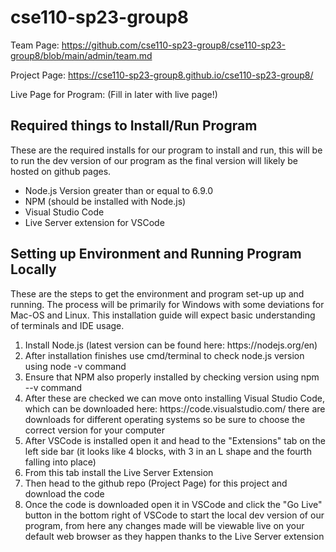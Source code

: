 # cse110-sp23-group8

Team Page: https://github.com/cse110-sp23-group8/cse110-sp23-group8/blob/main/admin/team.md

Project Page: https://cse110-sp23-group8.github.io/cse110-sp23-group8/

Live Page for Program: (Fill in later with live page!)

<h2>Required things to Install/Run Program</h2>

<p> These are the required installs for our program to install and run,
    this will be to run the dev version of our program as the final version
    will likely be hosted on github pages.
</p>

<ul>
    <li>Node.js Version greater than or equal to 6.9.0</li>
    <li>NPM (should be installed with Node.js)</li>
    <li>Visual Studio Code</li>
    <li>Live Server extension for VSCode</li>
</ul>

<h2>Setting up Environment and Running Program Locally</h2>

<p> These are the steps to get the environment and program 
    set-up up and running. The process will be primarily for
    Windows with some deviations for Mac-OS and Linux. This 
    installation guide will expect basic understanding of 
    terminals and IDE usage.
</p>

<ol>
    <li>Install Node.js (latest version can be found here: https://nodejs.org/en)</li>
    <li>After installation finishes use cmd/terminal to check node.js version using node -v command</li>
    <li>Ensure that NPM also properly installed by checking version using npm --v command</li>
    <li>After these are checked we can move onto installing Visual Studio Code, which can be downloaded here: https://code.visualstudio.com/ there are downloads for different operating systems so be sure to choose the correct version for your computer</li>
    <li>After VSCode is installed open it and head to the "Extensions" tab on the left side bar (it looks like 4 blocks, with 3 in an L shape and the fourth falling into place)</li>
    <li>From this tab install the Live Server Extension</li>
    <li>Then head to the github repo (Project Page) for this project and download the code</li>
    <li>Once the code is downloaded open it in VSCode and click the "Go Live" button in the bottom right of VSCode to start the local dev version of our program, from here any changes made will be viewable live on your default web browser as they happen thanks to the Live Server extension</li>
</ol>